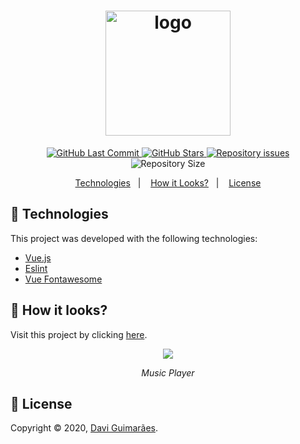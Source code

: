 <h1 align="center">
  <img alt="logo" src="https://i.imgur.com/iHflppC.png" width="200"/>
  <br>
</h1>

<p align="center">
  <a href="https://github.com/Davigl/vue-music-player/commits/master">
    <img alt="GitHub Last Commit" src="https://img.shields.io/github/last-commit/Davigl/vue-music-player?style=flat-square&color=ff69b4">
  </a>
  
  <a href="https://github.com/Davigl/vue-music-player/stargazers">
    <img alt="GitHub Stars" src="https://img.shields.io/github/stars/Davigl/vue-music-player.svg>
  </a>

  <a href="https://github.com/Davigl/vue-music-player/issues">
    <img alt="Repository issues" src="https://img.shields.io/github/issues/Davigl/vue-music-player?style=flat-square&color=yellow">
  </a>
  

  <img alt="Repository Size" src="https://img.shields.io/github/repo-size/Davigl/vue-music-player?style=flat-square&color=blueviolet">
</p>

<p align="center">
  <a href="#rocket-technologies">Technologies</a>&nbsp;&nbsp;&nbsp;|&nbsp;&nbsp;&nbsp;
  <a href="#thinking-how-it-looks">How it Looks?</a>&nbsp;&nbsp;&nbsp;|&nbsp;&nbsp;&nbsp;
  <a href="#memo-license">License</a>
</p>

## :rocket: Technologies

This project was developed with the following technologies:

- [Vue.js](https://github.com/axios/axios)
- [Eslint](https://github.com/eslint/eslint)
- [Vue Fontawesome](https://github.com/FortAwesome/vue-fontawesome)

## :thinking: How it looks?

Visit this project by clicking [here]().

<div align="center">

![](https://i.imgur.com/8AYdnRt.gif)

*Music Player*

</div>

## :memo: License

Copyright © 2020, [Davi Guimarães](https://github.com/davigl).
